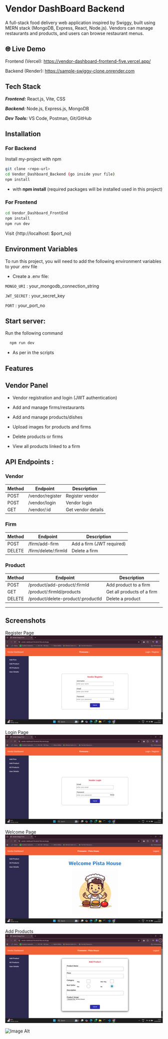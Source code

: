 
# Vendor DashBoard Backend

A full-stack food delivery web application inspired by Swiggy, built using MERN stack (MongoDB, Express, React, Node.js). Vendors can manage restaurants and products, and users can browse restaurant menus.


## 🌐 Live Demo

Frontend (Vercel): https://vendor-dashboard-frontend-five.vercel.app/

Backend (Render): https://sample-swiggy-clone.onrender.com
## Tech Stack

***Frontend:*** 
React.js, Vite, CSS

***Backend:***
Node.js, Express.js, MongoDB

***Dev Tools:***
VS Code, Postman, Git/GitHub

## Installation
### For Backend
Install my-project with npm

```bash
git clone <repo-url>
cd Vendor_Dashboard_Backend (go inside your file)
npm install 
```
- with **npm install** (required packages will be installed used in this project)    


### For Frontend

```bash
cd Vendor_Dashboard_FrontEnd
npm install
npm run dev
```

Visit {http://localhost: $port_no} 
## Environment Variables

To run this project, you will need to add the following environment variables to your .env file

- Create a .env file:

`MONGO_URI` : your_mongodb_connection_string

`JWT_SECRET` : your_secret_key

`PORT` : your_port_no


## Start server:

Run the following command

```bash
  npm run dev
```
- As per in the scripts
## Features

## Vendor Panel

* Vendor registration and login (JWT authentication)

* Add and manage firms/restaurants

* Add and manage products/dishes

* Upload images for products and firms

* Delete products or firms

* View all products linked to a firm


## API Endpoints :

### Vendor

| Method | Endpoint         | Description        |
| ------ | ---------------- | ------------------ |
| POST   | /vendor/register | Register vendor    |
| POST   | /vendor/login    | Vendor login       |
| GET    | /vendor/:id      | Get vendor details |

### Firm

| Method | Endpoint             | Description               |
| ------ | -------------------- | ------------------------- |
| POST   | /firm/add-firm       | Add a firm (JWT required) |
| DELETE | /firm/delete/:firmId | Delete a firm             |

### Product

| Method | Endpoint                           | Description                |
| ------ | ---------------------------------- | -------------------------- |
| POST   | /product/add-product/:firmId       | Add product to a firm      |
| GET    | /product/:firmId/products          | Get all products of a firm |
| DELETE | /product/delete-product/:productId | Delete a product           |

---




## Screenshots

Register Page
![Image Alt](https://github.com/Bhanodhar/VENDOR_DASHBOARD_FRONTEND/blob/a45a10fceded19b0694bc6c7befd4eb809e75b30/public/UI_IMAGES/REGISTER.png)

Login Page
![Image Alt](https://github.com/Bhanodhar/VENDOR_DASHBOARD_FRONTEND/blob/a45a10fceded19b0694bc6c7befd4eb809e75b30/public/UI_IMAGES/LOGIN.png)

Welcome Page
![Image Alt](https://github.com/Bhanodhar/VENDOR_DASHBOARD_FRONTEND/blob/a45a10fceded19b0694bc6c7befd4eb809e75b30/public/UI_IMAGES/Screenshot%20(19).png)

Add Products
![Image Alt](https://github.com/Bhanodhar/VENDOR_DASHBOARD_FRONTEND/blob/a45a10fceded19b0694bc6c7befd4eb809e75b30/public/UI_IMAGES/ADD_PRODUCT.png)

![Image Alt](image_url)
